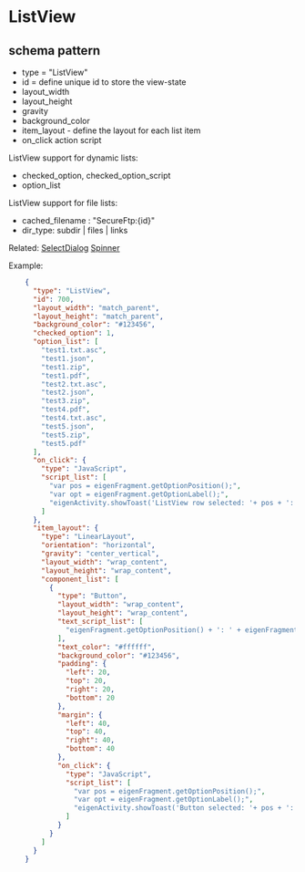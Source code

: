 # ListView
## schema pattern

* type = "ListView"
* id = define unique id to store the view-state
* layout_width
* layout_height
* gravity
* background_color
* item_layout - define the layout for each list item
* on_click action script

ListView support for dynamic lists:
* checked_option, checked_option_script
* option_list

ListView support for file lists:
* cached_filename : "SecureFtp:{id}"
* dir_type: subdir | files | links
 
Related:
[SelectDialog](SelectDialog.md) 
[Spinner](Spinner.md) 


Example:
```json
    {
      "type": "ListView",
      "id": 700,
      "layout_width": "match_parent",
      "layout_height": "match_parent",
      "background_color": "#123456",
      "checked_option": 1,
      "option_list": [
        "test1.txt.asc",
        "test1.json",
        "test1.zip",
        "test1.pdf",
        "test2.txt.asc",
        "test2.json",
        "test3.zip",
        "test4.pdf",
        "test4.txt.asc",
        "test5.json",
        "test5.zip",
        "test5.pdf"
      ],
      "on_click": {
        "type": "JavaScript",
        "script_list": [
          "var pos = eigenFragment.getOptionPosition();",
          "var opt = eigenFragment.getOptionLabel();",
          "eigenActivity.showToast('ListView row selected: '+ pos + ': ' + opt);"
        ]
      },
      "item_layout": {
        "type": "LinearLayout",
        "orientation": "horizontal",
        "gravity": "center_vertical",
        "layout_width": "wrap_content",
        "layout_height": "wrap_content",
        "component_list": [
          {
            "type": "Button",
            "layout_width": "wrap_content",
            "layout_height": "wrap_content",
            "text_script_list": [
              "eigenFragment.getOptionPosition() + ': ' + eigenFragment.getOptionLabel();"
            ],
            "text_color": "#ffffff",
            "background_color": "#123456",
            "padding": {
              "left": 20,
              "top": 20,
              "right": 20,
              "bottom": 20
            },
            "margin": {
              "left": 40,
              "top": 40,
              "right": 40,
              "bottom": 40
            },
            "on_click": {
              "type": "JavaScript",
              "script_list": [
                "var pos = eigenFragment.getOptionPosition();",
                "var opt = eigenFragment.getOptionLabel();",
                "eigenActivity.showToast('Button selected: '+ pos + ': ' + opt);"
              ]
            }
          }
        ]
      }
    }
```



